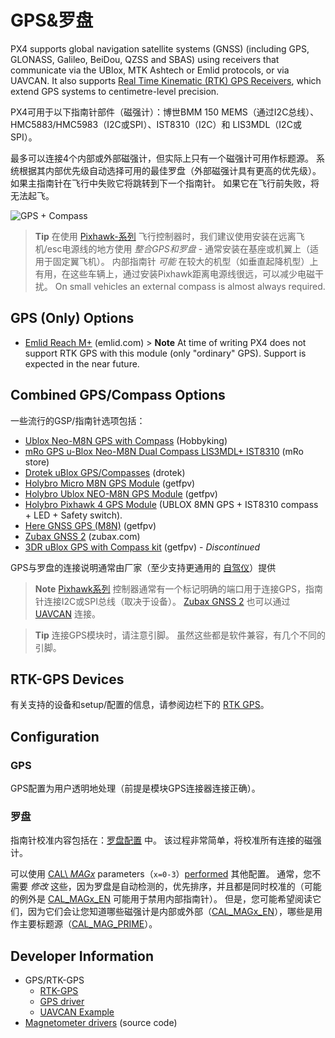 # GPS&罗盘

PX4 supports global navigation satellite systems (GNSS) (including GPS, GLONASS, Galileo, BeiDou, QZSS and SBAS) using receivers that communicate via the UBlox, MTK Ashtech or Emlid protocols, or via UAVCAN. It also supports [Real Time Kinematic (RTK) GPS Receivers](../gps_compass/rtk_gps.md), which extend GPS systems to centimetre-level precision.

PX4可用于以下指南针部件（磁强计）：博世BMM 150 MEMS（通过I2C总线）、HMC5883/HMC5983（I2C或SPI）、IST8310（I2C）和 LIS3MDL（I2C或SPI）。

最多可以连接4个内部或外部磁强计，但实际上只有一个磁强计可用作标题源。 系统根据其内部优先级自动选择可用的最佳罗盘（外部磁强计具有更高的优先级）。 如果主指南针在飞行中失败它将跳转到下一个指南针。 如果它在飞行前失败，将无法起飞。

![GPS + Compass](../../images/gps_compass.jpg)

> **Tip** 在使用 [Pixhawk-系列](../flight_controller/pixhawk_series.md) 飞行控制器时，我们建议使用安装在远离飞机/esc电源线的地方使用 *整合GPS和罗盘* - 通常安装在基座或机翼上（适用于固定翼飞机）。 内部指南针 *可能* 在较大的机型（如垂直起降机型）上有用，在这些车辆上，通过安装Pixhawk距离电源线很远，可以减少电磁干扰。 On small vehicles an external compass is almost always required.

## GPS (Only) Options

- [Emlid Reach M+](https://emlid.com/reach/) (emlid.com) > **Note** At time of writing PX4 does not support RTK GPS with this module (only "ordinary" GPS). Support is expected in the near future.

## Combined GPS/Compass Options

一些流行的GSP/指南针选项包括：

- [Ublox Neo-M8N GPS with Compass](https://hobbyking.com/en_us/ublox-neo-m8n-gps-with-compass.html?gclid=Cj0KCQjwqM3VBRCwARIsAKcekb3ojv1ZhLz1-GuvCsUuGT8ZZuw8meMIV_I6pgUCj6DJRzHBY9OApekaAgI5EALw_wcB&gclsrc=aw.ds&___store=en_us) (Hobbyking)
- [mRo GPS u-Blox Neo-M8N Dual Compass LIS3MDL+ IST8310](https://store.mrobotics.io/ProductDetails.asp?ProductCode=mro-gps003-mr) (mRo store)
- [Drotek uBlox GPS/Compasses](https://drotek.com/shop/en/184-u-blox) (drotek)
- [Holybro Micro M8N GPS Module](https://www.getfpv.com/holybro-micro-m8n-gps-module.html) (getfpv)
- [Holybro Ublox NEO-M8N GPS Module](https://www.getfpv.com/holybro-ublox-neo-m8n-gps-module.html) (getfpv)
- [Holybro Pixhawk 4 GPS Module](https://shop.holybro.com/pixhawk-4-gps-module_p1094.html) (UBLOX 8MN GPS + IST8310 compass + LED + Safety switch).
- [Here GNSS GPS (M8N)](https://www.getfpv.com/here-gnss-gps-m8n.html) (getfpv) 
- [Zubax GNSS 2](https://zubax.com/products/gnss_2) (zubax.com)
- [3DR uBlox GPS with Compass kit](https://www.getfpv.com/3dr-ublox-gps-with-compass-kit.html) (getfpv) - *Discontinued*

GPS与罗盘的连接说明通常由厂家（至少支持更通用的 [自驾仪](../flight_controller/README.md)）提供

> **Note** [Pixhawk系列](../flight_controller/pixhawk_series.md) 控制器通常有一个标记明确的端口用于连接GPS，指南针连接I2C或SPI总线（取决于设备）。 [Zubax GNSS 2](https://zubax.com/products/gnss_2) 也可以通过 [UAVCAN](https://dev.px4.io/en/uavcan/) 连接。

<span></span>

> **Tip** 连接GPS模块时，请注意引脚。 虽然这些都是软件兼容，有几个不同的引脚。

## RTK-GPS Devices

有关支持的设备和setup/配置的信息，请参阅边栏下的 [RTK GPS](../gps_compass/rtk_gps.md)。

## Configuration

### GPS

GPS配置为用户透明地处理（前提是模块GPS连接器连接正确）。

### 罗盘

指南针校准内容包括在：[罗盘配置](../config/compass.md) 中。 该过程非常简单，将校准所有连接的磁强计。

可以使用 [CAL\ *MAGx*](../advanced_config/parameter_reference.md#CAL_MAG0_EN) parameters（`x=0-3`）[performed](../advanced_config/parameters.md) 其他配置。 通常，您不需要 *修改* 这些，因为罗盘是自动检测的，优先排序，并且都是同时校准的（可能的例外是 [CAL\_MAGx\_EN](../advanced_config/parameter_reference.md#CAL_MAG0_EN) 可能用于禁用内部指南针）。 但是，您可能希望阅读它们，因为它们会让您知道哪些磁强计是内部或外部（[CAL\_MAGx\_EN](../advanced_config/parameter_reference.md#CAL_MAG0_EN)），哪些是用作主要标题源（[CAL_MAG_PRIME](../advanced_config/parameter_reference.md#CAL_MAG_PRIME)）。

## Developer Information

- GPS/RTK-GPS 
  - [RTK-GPS](https://dev.px4.io/en/advanced/rtk_gps.html) 
  - [GPS driver](https://dev.px4.io/en/middleware/modules_driver.html#gps)
  - [UAVCAN Example](https://dev.px4.io/en/uavcan/)
- [Magnetometer drivers](https://github.com/PX4/Firmware/tree/master/src/drivers/magnetometer) (source code)